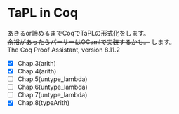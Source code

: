# TaPL in Coq
あきるor諦めるまでCoqでTaPLの形式化をします。  
~~余裕があったらパーサーはOCamlで実装するかも。~~ します。  
The Coq Proof Assistant, version 8.11.2   


- [x] Chap.3(arith)
- [x] Chap.4(arith)
- [ ] Chap.5(untype_lambda)
- [ ] Chap.6(untype_lambda)
- [ ] Chap.7(untype_lambda)
- [x] Chap.8(typeArith)
